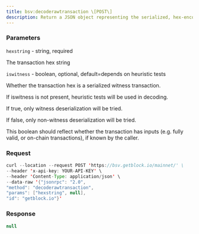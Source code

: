 ```yaml
---
title: bsv:decoderawtransaction \[POST\]
description: Return a JSON object representing the serialized, hex-encodedtransaction.
---
```


### Parameters


`hexstring` - string, required

The transaction hex string

`iswitness` - boolean, optional, default=depends on heuristic tests

Whether the transaction hex is a serialized witness transaction.

If iswitness is not present, heuristic tests will be used in decoding.

If true, only witness deserialization will be tried.

If false, only non-witness deserialization will be tried.

This boolean should reflect whether the transaction has inputs (e.g.
fully valid, or on-chain transactions), if known by the caller.

### Request

``` java
curl --location --request POST 'https://bsv.getblock.io/mainnet/' \ 
--header 'x-api-key: YOUR-API-KEY' \ 
--header 'Content-Type: application/json' \ 
--data-raw '{"jsonrpc": "2.0",
"method": "decoderawtransaction",
"params": ["hexstring", null],
"id": "getblock.io"}'
```

###  Response

``` java
null
```

